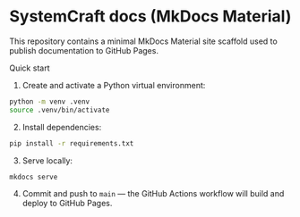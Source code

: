# SystemCraft docs (MkDocs Material)

This repository contains a minimal MkDocs Material site scaffold used to publish documentation to GitHub Pages.

Quick start

1. Create and activate a Python virtual environment:

```bash
python -m venv .venv
source .venv/bin/activate
```

2. Install dependencies:

```bash
pip install -r requirements.txt
```

3. Serve locally:

```bash
mkdocs serve
```

4. Commit and push to `main` — the GitHub Actions workflow will build and deploy to GitHub Pages.
